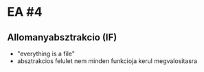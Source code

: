 # EA #4

## Allomanyabsztrakcio (IF)
+ "everything is a file"
+ absztrakcios felulet nem minden funkcioja kerul megvalositasra
